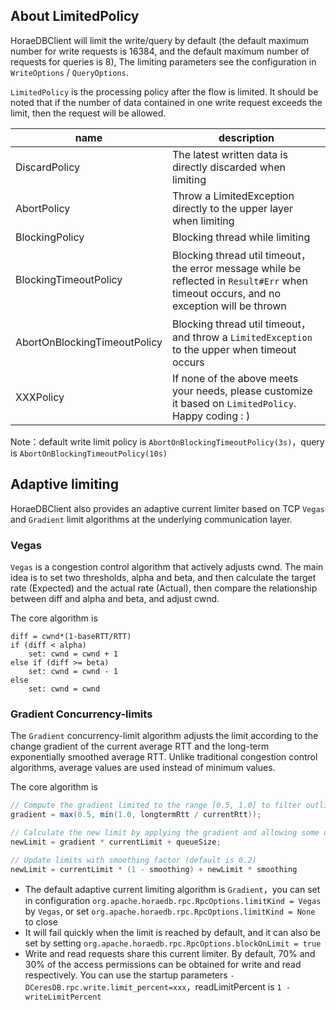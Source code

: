 ## About LimitedPolicy
HoraeDBClient will limit the write/query by default (the default maximum number for write requests is 16384, and the default maximum number of requests for queries is 8),
The limiting parameters see the configuration in `WriteOptions` / `QueryOptions`.

`LimitedPolicy` is the processing policy after the flow is limited. It should be noted that if the number of data contained in one write request exceeds the limit, then the request will be allowed. 

| name                         | description                                                                                                                            |
|------------------------------|----------------------------------------------------------------------------------------------------------------------------------------|
| DiscardPolicy                | The latest written data is directly discarded when limiting                                                                            |
| AbortPolicy                  | Throw a LimitedException directly to the upper layer when limiting                                                                     |
| BlockingPolicy               | Blocking thread while limiting                                                                                                         |
| BlockingTimeoutPolicy        | Blocking thread util timeout，the error message while be reflected in `Result#Err` when timeout occurs, and no exception will be thrown |
| AbortOnBlockingTimeoutPolicy | Blocking thread util timeout，and throw a `LimitedException` to the upper when timeout occurs                                           |
| XXXPolicy                    | If none of the above meets your needs, please customize it based on `LimitedPolicy`. Happy coding : )                                  |

Note：default write limit policy is `AbortOnBlockingTimeoutPolicy(3s)`，query is `AbortOnBlockingTimeoutPolicy(10s)`

## Adaptive limiting
HoraeDBClient also provides an adaptive current limiter based on TCP `Vegas` and `Gradient` limit algorithms at the underlying communication layer.

### Vegas
`Vegas` is a congestion control algorithm that actively adjusts cwnd. The main idea is to set two thresholds, alpha and beta, and then calculate the target rate (Expected) and the actual rate (Actual), then compare the relationship between diff and alpha and beta, and adjust cwnd.

The core algorithm is
```
diff = cwnd*(1-baseRTT/RTT)
if (diff < alpha)
    set: cwnd = cwnd + 1
else if (diff >= beta)
    set: cwnd = cwnd - 1
else
    set: cwnd = cwnd
```

### Gradient Concurrency-limits
The `Gradient` concurrency-limit algorithm adjusts the limit according to the change gradient of the current average RTT and the long-term exponentially smoothed average RTT. Unlike traditional congestion control algorithms, average values are used instead of minimum values.

The core algorithm is
```java
// Compute the gradient limited to the range [0.5, 1.0] to filter outliers
gradient = max(0.5, min(1.0, longtermRtt / currentRtt));

// Calculate the new limit by applying the gradient and allowing some queuing
newLimit = gradient * currentLimit + queueSize;

// Update limits with smoothing factor (default is 0.2)
newLimit = currentLimit * (1 - smoothing) + newLimit * smoothing
```

- The default adaptive current limiting algorithm is `Gradient`，you can set in configuration `org.apache.horaedb.rpc.RpcOptions.limitKind = Vegas` by `Vegas`, or set `org.apache.horaedb.rpc.RpcOptions.limitKind = None` to close
- It will fail quickly when the limit is reached by default, and it can also be set by setting `org.apache.horaedb.rpc.RpcOptions.blockOnLimit = true`
- Write and read requests share this current limiter. By default, 70% and 30% of the access permissions can be obtained for write and read respectively. You can use the startup parameters `-DCeresDB.rpc.write.limit_percent=xxx`，readLimitPercent is `1 - writeLimitPercent`
